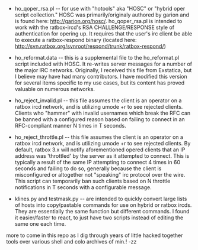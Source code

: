* ho_qoper_rsa.pl -- for use with "hotools" aka "HOSC" or "hybrid oper script collection."  HOSC was primarily/originaly authored by garion and is found here:  http://garion.org/hosc/.  ho_qoper_rsa.pl is intended to work with the ratbox-ircd's RSA CHALLENGE/RESPONSE style of authentication for opering up.  It requires that the user's irc client be able to execute a ratbox-respond binary (located here: http://svn.ratbox.org/svnroot/respond/trunk/ratbox-respond/)

* ho_reformat.data -- this is a supplemental file to the ho_reformat.pl script included with HOSC.  It re-writes server messages for a number of the major IRC networks.  Originally, I received this file from Exstatica, but I believe may have had many contributors.  I have modified this version for several items specific to my use cases, but its content has proved valuable on numerous networks.

* ho_reject_invalid.pl -- this file assumes the client is an operator on a ratbox ircd network, and is utilizing umode +r to see rejected clients.  Clients who "hammer" with invalid usernames which break the RFC can be banned with a configured reason based on failing to connect in an RFC-compliant manner N times in T seconds.

* ho_reject_throttle.pl -- this file assumes the client is an operator on a ratbox ircd network, and is utilizing umode +r to see rejected clients.  By default, ratbox 3.x will notify aforementioned opered clients that an IP address was 'throttled' by the server as it attempted to connect.  This is typically a result of the same IP attempting to connect 4 times in 60 seconds and failing to do so, generally because the client is misconfigured or altogether not "speaking" irc protocol over the wire.  This script can temporarily ban such clients based on N throttle notifications in T seconds with a configurable message.

* klines.py and testmask.py -- are intended to quickly convert large lists of hosts into copy/pastable commands for use on hybrid or ratbox ircds.  They are essentially the same function but different commands.  I found it easier/faster to react, to just have two scripts instead of editing the same one each time.


more to come in this repo as I dig through years of little hacked together tools over various shell and colo archives of min.!  -zz
